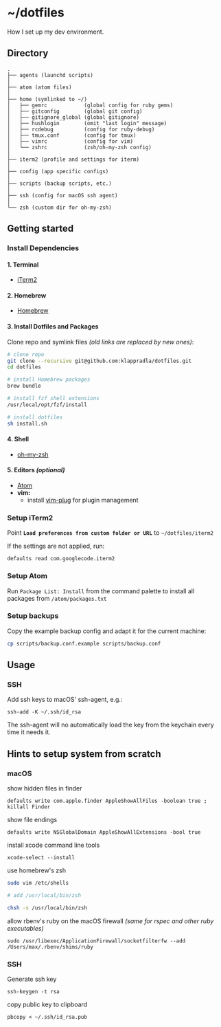 # ~/dotfiles

How I set up my dev environment.

## Directory

```
.
├── agents (launchd scripts)
│
├── atom (atom files)
│
├── home (symlinked to ~/)
│   ├── gemrc            (global config for ruby gems)
│   ├── gitconfig        (global git config)
│   ├── gitignore_global (global gitignore)
│   ├── hushlogin        (omit "last login" message)
│   ├── rcdebug          (config for ruby-debug)
│   ├── tmux.conf        (config for tmux)
│   ├── vimrc            (config for vim)
│   └── zshrc            (zsh/oh-my-zsh config)
│
├── iterm2 (profile and settings for iterm)
│
├── config (app specific configs)
│
├── scripts (backup scripts, etc.)
│
├── ssh (config for macOS ssh agent)
│
└── zsh (custom dir for oh-my-zsh)
```


## Getting started

### Install Dependencies

#### 1. Terminal

* [iTerm2](https://www.iterm2.com/)

#### 2. Homebrew

* [Homebrew](http://brew.sh/)

#### 3. Install Dotfiles and Packages

Clone repo and symlink files *(old links are replaced by new ones)*:

```sh
# clone repo
git clone --recursive git@github.com:klappradla/dotfiles.git
cd dotfiles

# install Homebrew packages
brew bundle

# install fzf shell extensions
/usr/local/opt/fzf/install

# install dotfiles
sh install.sh
```

#### 4. Shell

* [oh-my-zsh](https://github.com/robbyrussell/oh-my-zsh)

#### 5. Editors *(optional)*

* [Atom](https://atom.io/)
* **vim:**
  * install [vim-plug](https://github.com/junegunn/vim-plug) for plugin management

### Setup iTerm2

Point **`Load preferences from custom folder or URL`** to `~/dotfiles/iterm2`

If the settings are not applied, run:

	defaults read com.googlecode.iterm2

### Setup Atom

Run `Package List: Install` from the command palette to install all packages from `/atom/packages.txt`

### Setup backups

Copy the example backup config and adapt it for the current machine:
```sh
cp scripts/backup.conf.example scripts/backup.conf
```

## Usage

### SSH

Add ssh keys to macOS' ssh-agent, e.g.:

    ssh-add -K ~/.ssh/id_rsa

The ssh-agent will no automatically load the key from the keychain every time it needs it.

## Hints to setup system from scratch

### macOS

show hidden files in finder

	defaults write com.apple.finder AppleShowAllFiles -boolean true ; killall Finder

show file endings

	defaults write NSGlobalDomain AppleShowAllExtensions -bool true

install xcode command line tools

	xcode-select --install

use homebrew's zsh

```sh
sudo vim /etc/shells

# add /usr/local/bin/zsh

chsh -s /usr/local/bin/zsh
```

allow rbenv's ruby on the macOS firewall *(same for rspec and other ruby executables)*

    sudo /usr/libexec/ApplicationFirewall/socketfilterfw --add /Users/max/.rbenv/shims/ruby


### SSH

Generate ssh key

	ssh-keygen -t rsa

copy public key to clipboard

	pbcopy < ~/.ssh/id_rsa.pub
